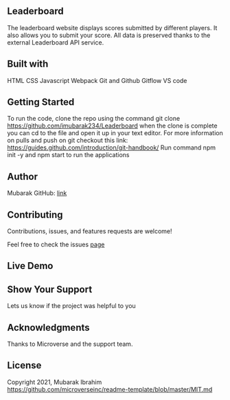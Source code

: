 ## Leaderboard
The leaderboard website displays scores submitted by different players. It also allows you to submit your score. All data is preserved thanks to the external Leaderboard API service.
## Built with
HTML
CSS
Javascript
Webpack
Git and Github
Gitflow
VS code

## Getting Started
To run the code, clone the repo using the command git clone https://github.com/imubarak234/Leaderboard when the clone is complete you can cd to the file and open it up in your text editor. For more information on pulls and push on git checkout this link: https://guides.github.com/introduction/git-handbook/
Run command npm init -y and npm start to run the applications 

## Author 

Mubarak GitHub: [link](https://github.com/imubarak234)

## Contributing

Contributions, issues, and features requests are welcome!

Feel free to check the issues [page](https://github.com/imubarak234/Leaderboard/issues)

## Live Demo


## Show Your Support 

Lets us know if the project was helpful to you

## Acknowledgments 

Thanks to Microverse and the support team.

## License

Copyright 2021, Mubarak Ibrahim https://github.com/microverseinc/readme-template/blob/master/MIT.md
